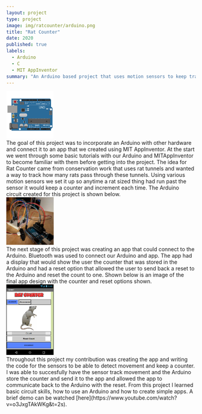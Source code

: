 ```yaml
---
layout: project
type: project
image: img/ratcounter/arduino.png
title: "Rat Counter"
date: 2020
published: true
labels:
  - Arduino
  - C
  - MIT AppInventor
summary: "An Arduino based project that uses motion sensors to keep track of the times a rat passed through a certain area and sent the data to an android app."
---
```


<div class="text-center p-4">
  <img width="25%" src="../img/ratcounter/arduino.png" class="img-thumbnail" >
</div>
 The goal of this project was to incorporate an Arduino with other hardware and connect it to an app that we created using MIT AppInventor. At the start we went through some basic tutorials with our Arduino and MITAppInventor to become familiar with them before getting into the project. The idea for Rat Counter came from conservation work that uses rat tunnels and wanted a way to track how many rats pass through these tunnels. Using various motion sensors we set it up so anytime a rat sized thing had run past the sensor it would keep a counter and increment each time. The Arduino circuit created for this project is shown below. 
 <div class="text-center p-4">
  <img width="25%" src="../img/ratcounter/RatCounterCircuit.png" class="img-thumbnail" >
</div>
The next stage of this project was creating an app that could connect to the Arduino. Bluetooth was used to connect our Arduino and app. The app had a display that would show the user the counter that was stored in the Arduino and had a reset option that allowed the user to send back a reset to the Arduino and reset the count to one. Shown below is an image of the final app design with the counter and reset options shown.
<div class="text-center p-4">
  <img width="25%" src="../img/ratcounter/RatApp.png" class="img-thumbnail" >
</div>
Throughout this project my contribution was creating the app and writing the code for the sensors to be able to detect movement and keep a counter. I was able to succesfully have the sensor track movement and the Arduino store the counter and send it to the app and allowed the app to communicate back to the Arduino with the reset. From this project I learned basic circuit skills, how to use an Arduino and how to create simple apps. A brief demo can be watched [here](https://www.youtube.com/watch?v=o3JxgTAkWKg&t=2s).
